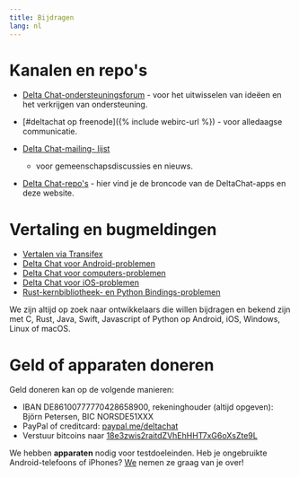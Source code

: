 ```yaml
---
title: Bijdragen
lang: nl
---
```


# Kanalen en repo's

- [Delta Chat-ondersteuningsforum](https://support.delta.chat) - voor het uitwisselen van
  ideëen en het verkrijgen van ondersteuning.

- [#deltachat op freenode]({% include webirc-url %}) - voor alledaagse communicatie.

- [Delta Chat-mailing-
  lijst](https://lists.codespeak.net/postorius/lists/delta.codespeak.net/) 
  - voor gemeenschapsdiscussies en nieuws.

- [Delta Chat-repo's](https://github.com/deltachat/) - hier vind je 
  de broncode van de DeltaChat-apps en deze website.

# Vertaling en bugmeldingen 

- [Vertalen via Transifex](https://www.transifex.com/delta-chat/public/)
- [Delta Chat voor Android-problemen](https://github.com/deltachat/deltachat-android/issues)
- [Delta Chat voor computers-problemen](https://github.com/deltachat/deltachat-desktop/issues)
- [Delta Chat voor iOS-problemen](https://github.com/deltachat/deltachat-ios/issues)
- [Rust-kernbibliotheek- en Python Bindings-problemen](https://github.com/deltachat/deltachat-core-rust/issues)

We zijn altijd op zoek naar ontwikkelaars die willen bijdragen en bekend zijn met 
C, Rust, Java, Swift, Javascript of Python op Android, iOS, Windows, Linux of macOS.


# Geld of apparaten doneren

Geld doneren kan op de volgende manieren:

- IBAN DE86100777770428658900, rekeninghouder (altijd opgeven): Björn Petersen, BIC NORSDE51XXX
- PayPal of creditcard: [paypal.me/deltachat](https://paypal.me/deltachat/20)
- Verstuur bitcoins naar [18e3zwis2raitdZVhEhHHT7xG6oXsZte9L](bitcoin:18e3zwis2raitdZVhEhHHT7xG6oXsZte9L)

We hebben **apparaten** nodig voor testdoeleinden. Heb je ongebruikte Android-telefoons of iPhones?
[We](imprint) nemen ze graag van je over!
